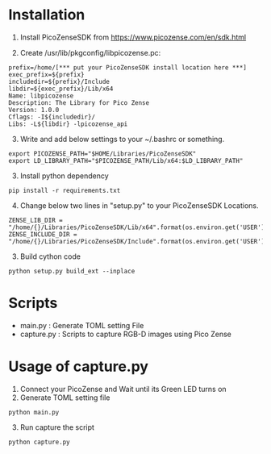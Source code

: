 # Installation
1. Install PicoZenseSDK from https://www.picozense.com/en/sdk.html

2. Create /usr/lib/pkgconfig/libpicozense.pc:
```
prefix=/home/[*** put your PicoZenseSDK install location here ***]
exec_prefix=${prefix}
includedir=${prefix}/Include
libdir=${exec_prefix}/Lib/x64
Name: libpicozense
Description: The Library for Pico Zense
Version: 1.0.0
Cflags: -I${includedir}/
Libs: -L${libdir} -lpicozense_api
```

3. Write and add below settings to your ~/.bashrc or something.
```
export PICOZENSE_PATH="$HOME/Libraries/PicoZenseSDK"
export LD_LIBRARY_PATH="$PICOZENSE_PATH/Lib/x64:$LD_LIBRARY_PATH"
```

3. Install python dependency
```
pip install -r requirements.txt
```

4. Change below two lines in "setup.py" to your PicoZenseSDK Locations.
```
ZENSE_LIB_DIR = "/home/{}/Libraries/PicoZenseSDK/Lib/x64".format(os.environ.get('USER'))
ZENSE_INCLUDE_DIR = "/home/{}/Libraries/PicoZenseSDK/Include".format(os.environ.get('USER'))
```

3. Build cython code
```
python setup.py build_ext --inplace
```

# Scripts
 - main.py : Generate TOML setting File
 - capture.py : Scripts to capture RGB-D images using Pico Zense

# Usage of capture.py
1. Connect your PicoZense and Wait until its Green LED turns on
2. Generate TOML setting file
```
python main.py
```
3. Run capture the script
```
python capture.py
```

